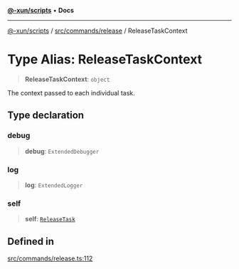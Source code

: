 [**@-xun/scripts**](../../../../README.md) • **Docs**

***

[@-xun/scripts](../../../../README.md) / [src/commands/release](../README.md) / ReleaseTaskContext

# Type Alias: ReleaseTaskContext

> **ReleaseTaskContext**: `object`

The context passed to each individual task.

## Type declaration

### debug

> **debug**: `ExtendedDebugger`

### log

> **log**: `ExtendedLogger`

### self

> **self**: [`ReleaseTask`](ReleaseTask.md)

## Defined in

[src/commands/release.ts:112](https://github.com/Xunnamius/xscripts/blob/89eebe76ad675b35907b3379b29bfde27fd5a5b8/src/commands/release.ts#L112)
